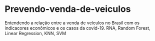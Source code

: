 # Prevendo-venda-de-veiculos
Entendendo a relação entre a venda de veículos no Brasil com os indicacores econômicos e os casos da covid-19.
RNA, Random Forest, Linear Regression, KNN, SVM
